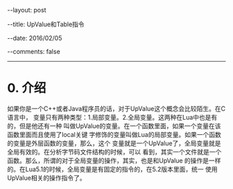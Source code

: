 --layout: post

--title: UpValue和Table指令

--date: 2016/02/05

--comments: false

---

# 0. 介绍
如果你是一个C++或者Java程序员的话，对于UpValue这个概念会比较陌生。在C语言中，
变量只有两种类型：1.局部变量。2.全局变量。这两种在Lua中也是有的，但是他还有一种
叫做UpValue的变量。在一个函数里面，如果一个变量在该函数里面而且使用了local关键
字修饰的变量叫做Lua的局部变量。如果一个函数的变量是外层函数的变量，那么，这个
变量就是一个UpValue了，全局变量就是全局有效的。在分析字节码文件结构的时候，可以
看到，其实一个文件就是一个函数。那么，所谓的对于全局变量的操作，其实，也是和UpValue
的操作是一样的。在Lua5.1的时候，全局变量是有固定的指令的，在5.2版本里面，统一
使用UpValue相关的操作指令了。




